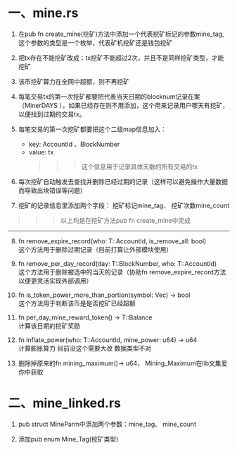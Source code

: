#  一、mine.rs  
   1. 在pub fn create_mine(挖矿)方法中添加一个代表挖矿标记的参数mine_tag,这个参数的类型是一个枚举，代表矿机挖矿还是钱包挖矿
   
   2. 把tx存在不能挖矿改成：tx挖矿不能超过2次，并且不是同样挖矿类型，才能挖矿
   
   3. 该币挖矿算力在全网中超额，则不再挖矿
   
   4. 每笔交易tx的第一次挖矿都要把代表当天日期的blocknum记录在案（MinerDAYS ），如果已经存在则不用添加，这个用来记录用户哪天有挖矿，以便找到过期的交易tx。
   
   5. 每笔交易的第一次挖矿都要把这个二级map信息加入：  
      * key: AccountId 、BlockNumber
      * value: tx  
          >>> 这个信息用于记录具体天数的所有交易的tx
   
   6. 每次挖矿自动触发去查找并删除已经过期的记录（这样可以避免操作大量数据而导致出块错误等问题）
   
   7. 挖矿的记录信息里添加两个字段： 挖矿标记mine_tag、 挖矿次数mine_count

   >>> 以上均是在挖矿方法pub fn create_mine中完成
   ***
   8. fn remove_expire_record(who: T::AccountId, is_remove_all: bool)  
   这个方法用于删除过期记录（目前打算让外部模块使用）
   
   9. fn remove_per_day_record(day: T::BlockNumber, who: T::AccountId)  
   这个方法用于删除被选中的当天的记录（协助fn remove_expire_record方法以便更灵活实现外部调用）
   
   10. fn is_token_power_more_than_portion(symbol: Vec<u8>) -> bool  
   这个方法用于判断该币是是否挖矿已经超额 
   
   11. fn per_day_mine_reward_token() -> T::Balance  
   计算该日期的挖矿奖励
   
   12. fn inflate_power(who: T::AccountId, mine_power: u64) -> u64  
   计算膨胀算力 目前没这个需要大改 数据类型不对
   
   13. 删除掉原来的fn mining_maximum()-> u64， Mining_Maximum在lib文集爱你中获取
   
# 二、mine_linked.rs

   1. pub struct MineParm中添加两个参数：mine_tag、 mine_count
   
   2. 添加pub enum Mine_Tag(挖矿类型)
   
 
   
   
   
   
    
   
